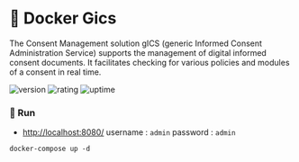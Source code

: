 # 🎉 Docker Gics

The Consent Management solution gICS (generic Informed Consent Administration Service) supports the management of digital informed consent documents. It facilitates checking for various policies and modules of a consent in real time.

![version](https://img.shields.io/badge/version-1.0-blue)
![rating](https://img.shields.io/badge/rating-★★★★★-yellow)
![uptime](https://img.shields.io/badge/uptime-100%25-brightgreen)

### 🥈 Run

- [http://localhost:8080/](http://localhost:8080/) username : `admin` password : `admin`

```shell
docker-compose up -d
```
